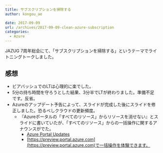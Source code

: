 ```yaml
---
title: サブスクリプションを掃除する
author: kongou_ae

date: 2017-09-09
url: /archives/2017-09-09-clean-azure-subscription
categories:
  - Azure
---
```


JAZUG 7周年総会にて、「サブスクリプションを掃除する」というテーマでライトニングトークしました。

<script async class="speakerdeck-embed" data-id="6d97375d2b36444db8c2eabb9b4d0fb5" data-ratio="1.77777777777778" src="//speakerdeck.com/assets/embed.js"></script>

## 感想

- ビアバッシュでのLTは心理的に楽でした。
- 5分の持ち時間を守ろうとした結果、3分半でLTが終わりました。準備不足です。反省。
- Azureのアップデート予告によって、スライドが完成した後にスライドを修正しました。恐るべしクラウドの更新頻度。
    - 『Azureポータルの「すべてのリソース」からリソースを消せない』とスライドに書いていたが、「すべてのリソース」からの一括操作に関するアナウンスがでた。
      - [Azure Portal Updates](https://azure.microsoft.com/ja-jp/resources/videos/azure-friday-azure-portal-updates-august-2017-welicki/)
      - [https://preview.portal.azure.com](https://preview.portal.azure.com)で一括操作を体験できます。